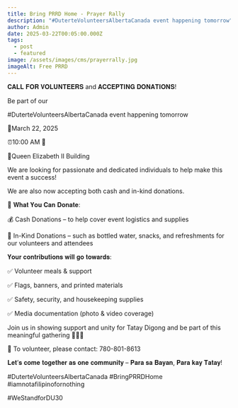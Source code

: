 ```yaml
---
title: Bring PRRD Home - Prayer Rally
description: "#DuterteVolunteersAlbertaCanada event happening tomorrow"
author: Admin
date: 2025-03-22T00:05:00.000Z
tags:
  - post
  - featured
image: /assets/images/cms/prayerrally.jpg
imageAlt: Free PRRD
---
```

𝐂𝐀𝐋𝐋 𝐅𝐎𝐑 𝐕𝐎𝐋𝐔𝐍𝐓𝐄𝐄𝐑𝐒 and 𝐀𝐂𝐂𝐄𝐏𝐓𝐈𝐍𝐆 𝐃𝐎𝐍𝐀𝐓𝐈𝐎𝐍𝐒!

Be part of our

\#DuterteVolunteersAlbertaCanada event happening tomorrow

📆March 22, 2025 

⏰10:00 AM 🙌

📍Queen Elizabeth II Building

We are looking for passionate and dedicated individuals to help make this event a success!

We are also now accepting both cash and in-kind donations.

🙏 𝐖𝐡𝐚𝐭 𝐘𝐨𝐮 𝐂𝐚𝐧 𝐃𝐨𝐧𝐚𝐭𝐞:

💰 Cash Donations – to help cover event logistics and supplies

🧃 In-Kind Donations – such as bottled water, snacks, and refreshments for our volunteers and attendees

𝐘𝐨𝐮𝐫 𝐜𝐨𝐧𝐭𝐫𝐢𝐛𝐮𝐭𝐢𝐨𝐧𝐬 𝐰𝐢𝐥𝐥 𝐠𝐨 𝐭𝐨𝐰𝐚𝐫𝐝𝐬:

✅ Volunteer meals & support

✅ Flags, banners, and printed materials

✅ Safety, security, and housekeeping supplies

✅ Media documentation (photo & video coverage)

Join us in showing support and unity for Tatay Digong and be part of this meaningful gathering 💙🇵🇭

📩 To volunteer, please contact: 780-801-8613

𝐋𝐞𝐭’𝐬 𝐜𝐨𝐦𝐞 𝐭𝐨𝐠𝐞𝐭𝐡𝐞𝐫 𝐚𝐬 𝐨𝐧𝐞 𝐜𝐨𝐦𝐦𝐮𝐧𝐢𝐭𝐲 – 𝐏𝐚𝐫𝐚 𝐬𝐚 𝐁𝐚𝐲𝐚𝐧, 𝐏𝐚𝐫𝐚 𝐤𝐚𝐲 𝐓𝐚𝐭𝐚𝐲!

\#DuterteVolunteersAlbertaCanada #BringPRRDHome #iamnotafilipinofornothing

\#WeStandforDU30
